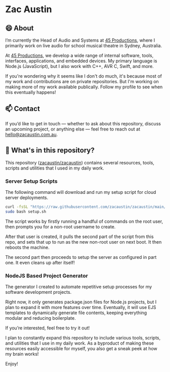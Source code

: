 # Zac Austin

## 😄 About
I’m currently the Head of Audio and Systems at [45 Productions](https://45productions.com.au/?utm_source=github&utm_medium=referral&utm_campaign=zacaustin), where I primarily work on live audio for school musical theatre in Sydney, Australia.

At [45 Productions](https://45productions.com.au/?utm_source=github&utm_medium=referral&utm_campaign=zacaustin), we develop a wide range of internal software, tools, interfaces, applications, and embedded devices. My primary language is Node.js (JavaScript), but I also work with C++, AVR C, Swift, and more.

If you're wondering why it seems like I don't do much, it's because most of my work and contributions are on private repositories. But I'm working on making more of my work available publically. Follow my profile to see when this eventually happens!

## 📫 Contact
If you’d like to get in touch — whether to ask about this repository, discuss an upcoming project, or anything else — feel free to reach out at [hello@zacaustin.com.au](mailto:hello@zacaustin.com.au).

## 🤔 What's in this repository?
This repository ([zacaustin/zacaustin](https://github.com/zacaustin/zacaustin)) contains several resources, tools, scripts and utilities that I used in my daily work.

### Server Setup Scripts
The following command will download and run my setup script for cloud server deployments.

```bash
curl -fsSL "https://raw.githubusercontent.com/zacaustin/zacaustin/main/scripts/setup.sh" -o setup.sh
sudo bash setup.sh
```

The script works by firstly running a handful of commands on the root user, then prompts you for a non-root username to create.

After that user is created, it pulls the second part of the script from this repo, and sets that up to run as the new non-root user on next boot. It then reboots the machine.

The second part then proceeds to setup the server as configured in part one. It even cleans up after itself!

### NodeJS Based Project Generator
The generator I created to automate repetitive setup processes for my software development projects.

Right now, it only generates package.json files for Node.js projects, but I plan to expand it with more features over time. Eventually, it will use EJS templates to dynamically generate file contents, keeping everything modular and reducing boilerplate.

If you’re interested, feel free to try it out!

I plan to constantly expand this repository to include various tools, scripts, and utilities that I use in my daily work. As a byproduct of making these resources easily accessible for myself, you also get a sneak peek at how my brain works!

Enjoy!
